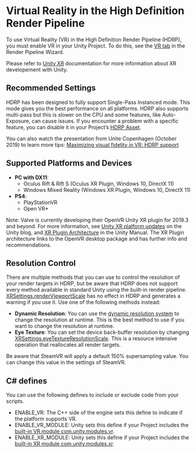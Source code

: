 # Virtual Reality in the High Definition Render Pipeline

To use Virtual Reality (VR) in the High Definition Render Pipeline (HDRP), you must enable VR in your Unity Project. To do this, see the [VR tab](Render-Pipeline-Wizard.html#VRTab) in the Render Pipeline Wizard.

Please refer to [Unity XR](https://docs.unity3d.com/Manual/XR.html) documentation for more information about XR developement with Unity.

## Recommended Settings

HDRP has been designed to fully support Single-Pass Instanced mode. This mode gives you the best performance on all platforms.
HDRP also supports multi-pass but this is slower on the CPU and some features, like Auto-Exposure, can cause issues.
If you encounter a problem with a specific feature, you can disable it in your Project’s [HDRP Asset](HDRP-Asset.html).

You can also watch the presentation from Unite Copenhagen (October 2019) to learn more tips: [Maximizing visual fidelity in VR: HDRP support](https://youtu.be/_WkSAn55EBM)

## Supported Platforms and Devices

* **PC with DX11**:
  * Oculus Rift & Rift S (Oculus XR Plugin, Windows 10, DirectX 11)
  * Windows Mixed Reality (Windows XR Plugin, Windows 10, DirectX 11)
* **PS4**:
  * PlayStationVR
  * Open VR*

Note: Valve is currently developing their OpenVR Unity XR plugin for 2019.3 and beyond. 
For more information, see [Unity XR platform updates](https://blogs.unity3d.com/2020/01/24/unity-xr-platform-updates/) on the Unity blog, and [XR Plugin Architecture](https://docs.unity3d.com/Manual/XRPluginArchitecture.html) in the Unity Manual.
The XR Plugin architecture links to the OpenVR desktop package and has further info and recommendations.

## Resolution Control
There are multiple methods that you can use to control the resolution of your render targets in HDRP, but be aware that HDRP does not support every method available in standard Unity using the built-in render pipeline. [XRSettings.renderViewportScale](https://docs.unity3d.com/ScriptReference/XR.XRSettings-renderViewportScale.html) has no effect in HDRP and generates a warning if you use it. Use one of the following methods instead:
* **Dynamic Resolution**: You can use the [dynamic resolution system](Dynamic-Resolution.md) to change the resolution at runtime. This is the best method to use if you want to change the resolution at runtime.
* **Eye Texture**: You can set the device back-buffer resolution by changing [XRSettings.eyeTextureResolutionScale](https://docs.unity3d.com/ScriptReference/XR.XRSettings-eyeTextureResolutionScale.html). This is a resource intensive operation that reallocates all render targets.

Be aware that SteamVR will apply a default 150% supersampling value. You can change this value in the settings of SteamVR.

## C# defines

You can use the following defines to include or exclude code from your scripts.

* ENABLE_VR: The C++ side of the engine sets this define to indicate if the platform supports VR.
* ENABLE_VR_MODULE: Unity sets this define if your Project includes the [built-in VR module com.unity.modules.vr](https://docs.unity3d.com/Manual/upm-ui-disable.html).
* ENABLE_XR_MODULE: Unity sets this define if your Project includes the [built-in XR module com.unity.modules.xr](https://docs.unity3d.com/Manual/upm-ui-disable.html).
